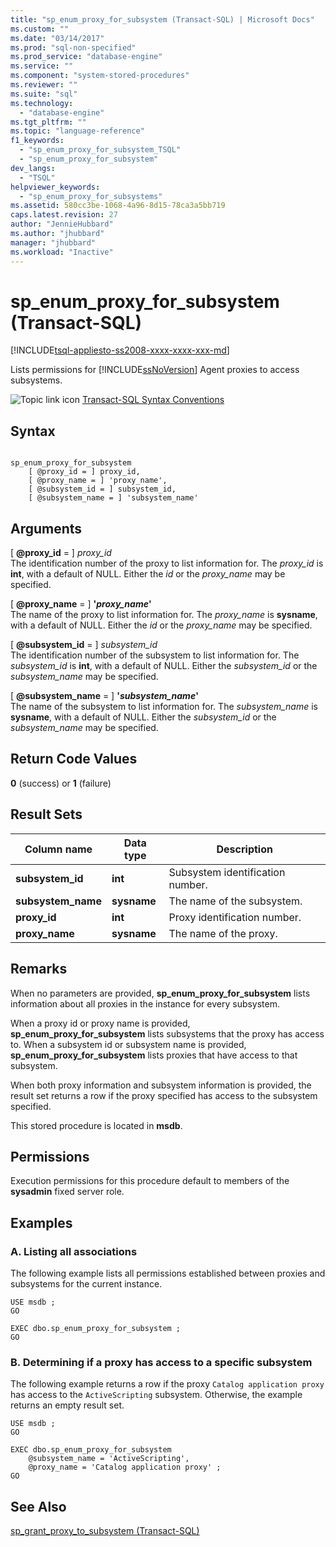 ```yaml
---
title: "sp_enum_proxy_for_subsystem (Transact-SQL) | Microsoft Docs"
ms.custom: ""
ms.date: "03/14/2017"
ms.prod: "sql-non-specified"
ms.prod_service: "database-engine"
ms.service: ""
ms.component: "system-stored-procedures"
ms.reviewer: ""
ms.suite: "sql"
ms.technology: 
  - "database-engine"
ms.tgt_pltfrm: ""
ms.topic: "language-reference"
f1_keywords: 
  - "sp_enum_proxy_for_subsystem_TSQL"
  - "sp_enum_proxy_for_subsystem"
dev_langs: 
  - "TSQL"
helpviewer_keywords: 
  - "sp_enum_proxy_for_subsystems"
ms.assetid: 580cc3be-1068-4a96-8d15-78ca3a5bb719
caps.latest.revision: 27
author: "JennieHubbard"
ms.author: "jhubbard"
manager: "jhubbard"
ms.workload: "Inactive"
---
```

# sp_enum_proxy_for_subsystem (Transact-SQL)
[!INCLUDE[tsql-appliesto-ss2008-xxxx-xxxx-xxx-md](../../includes/tsql-appliesto-ss2008-xxxx-xxxx-xxx-md.md)]

  Lists permissions for [!INCLUDE[ssNoVersion](../../includes/ssnoversion-md.md)] Agent proxies to access subsystems.  
  
 ![Topic link icon](../../database-engine/configure-windows/media/topic-link.gif "Topic link icon") [Transact-SQL Syntax Conventions](../../t-sql/language-elements/transact-sql-syntax-conventions-transact-sql.md)  
  
## Syntax  
  
```  
  
sp_enum_proxy_for_subsystem  
    [ @proxy_id = ] proxy_id,  
    [ @proxy_name = ] 'proxy_name',  
    [ @subsystem_id = ] subsystem_id,  
    [ @subsystem_name = ] 'subsystem_name'  
```  
  
## Arguments  
 [ **@proxy_id** = ] *proxy_id*  
 The identification number of the proxy to list information for. The *proxy_id* is **int**, with a default of NULL. Either the *id* or the *proxy_name* may be specified.  
  
 [ **@proxy_name** = ] **'***proxy_name***'**  
 The name of the proxy to list information for. The *proxy_name* is **sysname**, with a default of NULL. Either the *id* or the *proxy_name* may be specified.  
  
 [ **@subsystem_id** = ] *subsystem_id*  
 The identification number of the subsystem to list information for. The *subsystem_id* is **int**, with a default of NULL. Either the *subsystem_id* or the *subsystem_name* may be specified.  
  
 [ **@subsystem_name** = ] **'***subsystem_name***'**  
 The name of the subsystem to list information for. The *subsystem_name* is **sysname**, with a default of NULL. Either the *subsystem_id* or the *subsystem_name* may be specified.  
  
## Return Code Values  
 **0** (success) or **1** (failure)  
  
## Result Sets  
  
|Column name|Data type|Description|  
|-----------------|---------------|-----------------|  
|**subsystem_id**|**int**|Subsystem identification number.|  
|**subsystem_name**|**sysname**|The name of the subsystem.|  
|**proxy_id**|**int**|Proxy identification number.|  
|**proxy_name**|**sysname**|The name of the proxy.|  
  
## Remarks  
 When no parameters are provided, **sp_enum_proxy_for_subsystem** lists information about all proxies in the instance for every subsystem.  
  
 When a proxy id or proxy name is provided, **sp_enum_proxy_for_subsystem** lists subsystems that the proxy has access to. When a subsystem id or subsystem name is provided, **sp_enum_proxy_for_subsystem** lists proxies that have access to that subsystem.  
  
 When both proxy information and subsystem information is provided, the result set returns a row if the proxy specified has access to the subsystem specified.  
  
 This stored procedure is located in **msdb**.  
  
## Permissions  
 Execution permissions for this procedure default to members of the **sysadmin** fixed server role.  
  
## Examples  
  
### A. Listing all associations  
 The following example lists all permissions established between proxies and subsystems for the current instance.  
  
```  
USE msdb ;  
GO  
  
EXEC dbo.sp_enum_proxy_for_subsystem ;  
GO  
```  
  
### B. Determining if a proxy has access to a specific subsystem  
 The following example returns a row if the proxy `Catalog application proxy` has access to the `ActiveScripting` subsystem. Otherwise, the example returns an empty result set.  
  
```  
USE msdb ;  
GO  
  
EXEC dbo.sp_enum_proxy_for_subsystem  
    @subsystem_name = 'ActiveScripting',  
    @proxy_name = 'Catalog application proxy' ;  
GO  
```  
  
## See Also  
 [sp_grant_proxy_to_subsystem &#40;Transact-SQL&#41;](../../relational-databases/system-stored-procedures/sp-grant-proxy-to-subsystem-transact-sql.md)  
  
  
